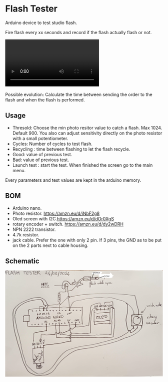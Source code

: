 # Flash Tester
Arduino device to test studio flash.

Fire flash every xx seconds and record if the flash actually flash or not.

![Video in action](https://github.com/rataflo/flashTester/blob/main/doc/20240824_201901.webm)

Possible evolution: Calculate the time between sending the order to the flash and when the flash is performed.

## Usage

- Thresold: Choose the min photo resitor value to catch a flash. Max 1024. Default 900. You also can adjust sensitivity directly on the photo resistor with a small potentiometer.
- Cycles: Number of cycles to test flash.
- Recycling : time between flashing to let the flash recycle.
- Good: value of previous test.
- Bad: value of previous test.
- Launch test : start the test. When finished the screen go to the main menu.

Every parameters and test values are kept in the arduino memory.

## BOM
- Arduino nano.
- Photo resistor. https://amzn.eu/d/iNbF2g8
- Oled screen with I2C.https://amzn.eu/d/dOr0XgS
- rotary encoder + switch. https://amzn.eu/d/dy2wDRH
- NPN 2222 transistor.
- 4.7k resistor.
- jack cable. Prefer the one with only 2 pin. If 3 pins, the GND as to be put on the 2 parts next to cable housing.

## Schematic
![Draw of schematic](https://github.com/rataflo/flashTester/blob/main/doc/schematic.png)
